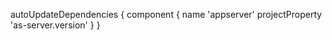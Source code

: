 autoUpdateDependencies {
    component {
        name 'appserver'
        projectProperty 'as-server.version'
    }
}
